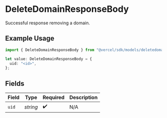 # DeleteDomainResponseBody

Successful response removing a domain.

## Example Usage

```typescript
import { DeleteDomainResponseBody } from "@vercel/sdk/models/deletedomainop.js";

let value: DeleteDomainResponseBody = {
  uid: "<id>",
};
```

## Fields

| Field              | Type               | Required           | Description        |
| ------------------ | ------------------ | ------------------ | ------------------ |
| `uid`              | *string*           | :heavy_check_mark: | N/A                |
